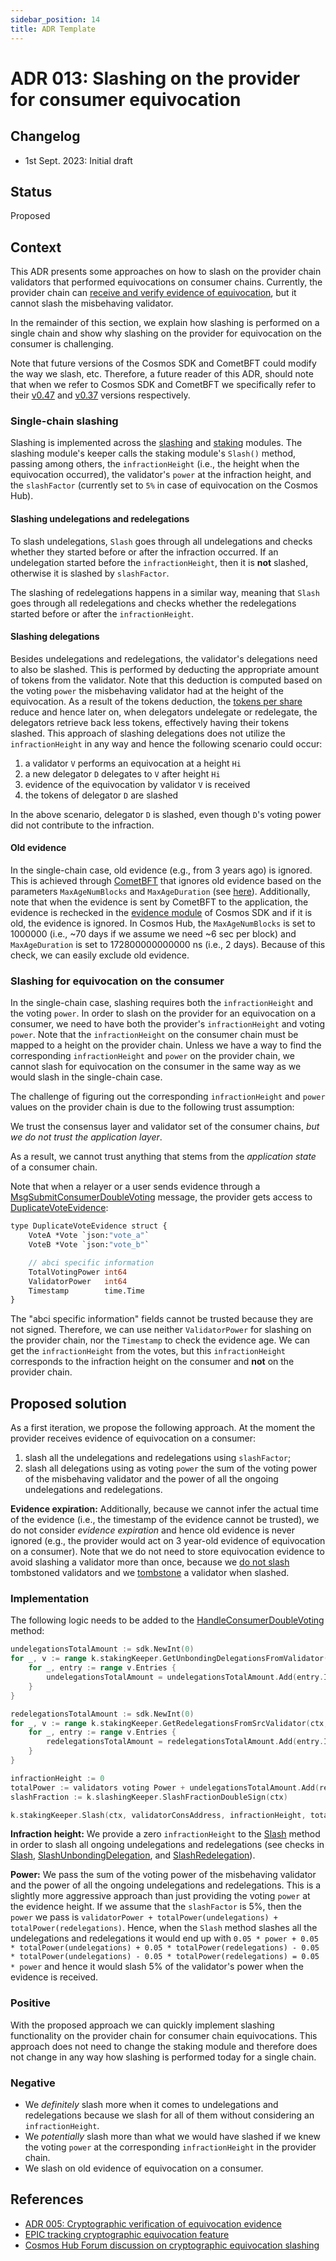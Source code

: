 ```yaml
---
sidebar_position: 14
title: ADR Template
---
```

# ADR 013: Slashing on the provider for consumer equivocation

## Changelog
* 1st Sept. 2023: Initial draft

## Status
Proposed

## Context
This ADR presents some approaches on how to slash on the provider chain validators that performed equivocations on consumer chains.
Currently, the provider chain can [receive and verify evidence of equivocation](https://github.com/cosmos/interchain-security/pull/1232), but it cannot slash the misbehaving validator.

In the remainder of this section, we explain how slashing is performed on a single chain and show why slashing on the provider for equivocation on the consumer is challenging.

Note that future versions of the Cosmos SDK and CometBFT could modify the way we slash, etc. Therefore, a future reader of this ADR, should note that when we refer to Cosmos SDK and CometBFT we specifically refer to their [v0.47](https://docs.cosmos.network/v0.47/intro/overview) and [v0.37](https://docs.cometbft.com/v0.37/) versions respectively.

### Single-chain slashing
Slashing is implemented across the [slashing](https://docs.cosmos.network/v0.47/modules/slashing)
and [staking](https://docs.cosmos.network/v0.47/modules/staking) modules. 
The slashing module's keeper calls the staking module's `Slash()` method, passing among others, the `infractionHeight` (i.e., the height when the equivocation occurred), the validator's `power` at the infraction height, and the `slashFactor` (currently set to `5%` in case of equivocation on the Cosmos Hub).

#### Slashing undelegations and redelegations
To slash undelegations, `Slash` goes through all undelegations and checks whether they started before or after the infraction occurred. If an undelegation started before the `infractionHeight`, then it is **not** slashed, otherwise it is slashed by `slashFactor`.

The slashing of redelegations happens in a similar way, meaning that `Slash` goes through all redelegations and checks whether the redelegations started before or after the `infractionHeight`.

#### Slashing delegations
Besides undelegations and redelegations, the validator's delegations need to also be slashed.
This is performed by deducting the appropriate amount of tokens from the validator. Note that this deduction is computed based on the voting `power` the misbehaving validator had at the height of the equivocation. As a result of the tokens deduction, 
the [tokens per share](https://docs.cosmos.network/v0.47/modules/staking#delegator-shares)
reduce and hence later on, when delegators undelegate or redelegate, the delegators retrieve back less
tokens, effectively having their tokens slashed. This approach of slashing delegations does not utilize the
`infractionHeight` in any way and hence the following scenario could occur:
  1. a validator `V` performs an equivocation at a height `Hi`
  2. a new delegator `D` delegates to `V` after height `Hi`
  3. evidence of the equivocation by validator `V` is received
  4. the tokens of delegator `D` are slashed

In the above scenario, delegator `D` is slashed, even though `D`'s voting power did not contribute to the infraction. 


#### Old evidence
In the single-chain case, old evidence (e.g., from 3 years ago) is ignored. This is achieved through 
[CometBFT](https://docs.cometbft.com/v0.37/spec/consensus/evidence) that ignores old evidence based on the parameters `MaxAgeNumBlocks` and `MaxAgeDuration` (see [here](https://github.com/cometbft/cometbft/blob/v0.37.0/evidence/pool.go#271)). 
Additionally, note that when the evidence is sent by CometBFT to the application, the evidence is rechecked in the [evidence module](https://github.com/cosmos/cosmos-sdk/blob/v0.47.0/x/evidence/keeper/infraction.go#L54) of Cosmos SDK and if it is old, the evidence is ignored. 
In Cosmos Hub, the `MaxAgeNumBlocks` is set to 1000000 (i.e., ~70 days if we assume we need ~6 sec per block) and `MaxAgeDuration` is set to 172800000000000 ns (i.e., 2 days). Because of this check, we can easily exclude old evidence.

###  Slashing for equivocation on the consumer
In the single-chain case, slashing requires both the `infractionHeight` and the voting `power`.
In order to slash on the provider for an equivocation on a consumer, we need to have both the provider's `infractionHeight` and voting `power`.
Note that the `infractionHeight` on the consumer chain must be mapped to a height on the provider chain.
Unless we have a way to find the corresponding `infractionHeight` and `power` on the provider chain, we cannot slash for equivocation on the consumer in the same way as we would slash in the single-chain case.


The challenge of figuring out the corresponding `infractionHeight` and `power` values on the provider chain is due to the following trust assumption:

We trust the consensus layer and validator set of the consumer chains, _but we do not trust the application layer_.

As a result, we cannot trust anything that stems from the _application state_ of a consumer chain.

Note that when a relayer or a user sends evidence through a [MsgSubmitConsumerDoubleVoting](https://github.com/cosmos/interchain-security/pull/1232) message, the provider gets access to [DuplicateVoteEvidence](https://github.com/cometbft/cometbft/blob/v0.37.0/types/evidence.go#L35):
```protobuf
type DuplicateVoteEvidence struct {
	VoteA *Vote `json:"vote_a"`
	VoteB *Vote `json:"vote_b"`

	// abci specific information
	TotalVotingPower int64
	ValidatorPower   int64
	Timestamp        time.Time
}
```
The "abci specific information" fields cannot be trusted because they are not signed. Therefore,
we can use neither `ValidatorPower` for slashing on the provider chain, nor the `Timestamp` to check the evidence age. We can get the `infractionHeight` from the votes, but this `infractionHeight` corresponds to the infraction height on the consumer and **not** on the provider chain.


## Proposed solution
As a first iteration, we propose the following approach. At the moment the provider receives evidence of equivocation on a consumer:
1. slash all the undelegations and redelegations using `slashFactor`;
2. slash all delegations using as voting `power` the sum of the voting power of the misbehaving validator and the power of all the ongoing undelegations and redelegations.

**Evidence expiration:** Additionally, because we cannot infer the actual time of the evidence (i.e., the timestamp of the evidence cannot be trusted), we do not consider _evidence expiration_ and hence old evidence is never ignored (e.g., the provider would act on 3 year-old evidence of equivocation on a consumer).
Note that we do not need to store equivocation evidence to avoid slashing a validator more than once, because we [do not slash](https://github.com/cosmos/cosmos-sdk/blob/v0.47.0/x/evidence/keeper/infraction.go#L94) tombstoned validators and we [tombstone](https://github.com/cosmos/cosmos-sdk/blob/v0.47.0/x/evidence/keeper/infraction.go#L138) a validator when slashed.

### Implementation
The following logic needs to be added to the [HandleConsumerDoubleVoting](https://github.com/cosmos/interchain-security/pull/1232) method:
```go
undelegationsTotalAmount := sdk.NewInt(0)
for _, v := range k.stakingKeeper.GetUnbondingDelegationsFromValidator(ctx, validatorAddress) {
    for _, entry := range v.Entries {
        undelegationsTotalAmount = undelegationsTotalAmount.Add(entry.InitialBalance)
    }
}

redelegationsTotalAmount := sdk.NewInt(0)
for _, v := range k.stakingKeeper.GetRedelegationsFromSrcValidator(ctx, validatorAddress) {
    for _, entry := range v.Entries {
        redelegationsTotalAmount = redelegationsTotalAmount.Add(entry.InitialBalance)
    }
}

infractionHeight := 0
totalPower := validators voting Power + undelegationsTotalAmount.Add(redelegationsTotalAmount)
slashFraction := k.slashingKeeper.SlashFractionDoubleSign(ctx)

k.stakingKeeper.Slash(ctx, validatorConsAddress, infractionHeight, totalPower, slashFraction, DoubleSign)
```

**Infraction height:** We provide a zero `infractionHeight` to the [Slash](https://github.com/cosmos/cosmos-sdk/blob/v0.47.0/x/staking/keeper/slash.go#L33) method in order to slash all ongoing undelegations and redelegations (see checks in [Slash](https://github.com/cosmos/cosmos-sdk/blob/v0.47.0/x/staking/keeper/slash.go#L92), [SlashUnbondingDelegation](https://github.com/cosmos/cosmos-sdk/blob/v0.47.0/x/staking/keeper/slash.go#L195), and [SlashRedelegation](https://github.com/cosmos/cosmos-sdk/blob/v0.47.0/x/staking/keeper/slash.go#L249)).

**Power:** We pass the sum of the voting power of the misbehaving validator and the power of all the ongoing undelegations and redelegations. This is a slightly more aggressive approach than just providing the voting `power` at the evidence height. If we assume that the `slashFactor` is 5%, then the `power` we pass is `validatorPower + totalPower(undelegations) + totalPower(redelegations)`.
Hence, when the `Slash` method slashes all the undelegations and redelegations it would end up with `0.05 * power + 0.05 * totalPower(undelegations) + 0.05 * totalPower(redelegations) - 0.05 * totalPower(undelegations) - 0.05 * totalPower(redelegations) = 0.05 * power` and hence it would slash 5% of the validator's power when the evidence is received.

### Positive
With the proposed approach we can quickly implement slashing functionality on the provider chain for consumer chain equivocations.
This approach does not need to change the staking module and therefore does not change in any way how slashing is performed today for a single chain.

### Negative

- We _definitely_ slash more when it comes to undelegations and redelegations because we slash for all of them without considering an `infractionHeight`.
- We _potentially_ slash more than what we would have slashed if we knew the voting `power` at the corresponding `infractionHeight` in the provider chain.
- We slash on old evidence of equivocation on a consumer.


## References
* [ADR 005: Cryptographic verification of equivocation evidence](https://github.com/cosmos/interchain-security/blob/main/docs/docs/adrs/adr-005-cryptographic-equivocation-verification.md)
* [EPIC tracking cryptographic equivocation feature](https://github.com/cosmos/interchain-security/issues/732)
* [Cosmos Hub Forum discussion on cryptographic equivocation slashing](https://forum.cosmos.network/t/cryptographic-equivocation-slashing-design/11400)
